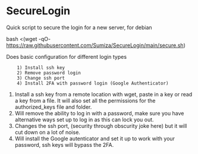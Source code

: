 # SecureLogin

Quick script to secure the login for a new server, for debian

bash <(wget -qO- https://raw.githubusercontent.com/Sumiza/SecureLogin/main/secure.sh)

Does basic configuration for different login types

        1) Install ssh key
        2) Remove password login
        3) Change ssh port
        4) Install 2FA with password login (Google Authenticator)


1.  Install a ssh key from a remote location with wget, paste in a key or read a key from a file.
    It will also set all the permissions for the authorized_keys file and folder. 
2.  Will remove the ability to log in with a password, make sure you have alternative ways set up to log in as this can lock you out.
3.  Changes the ssh port, (security through obscurity joke here) but it will cut down on a lot of noise.
4.  Will install the Google autenticator and set it up to work with your password, ssh keys will bypass the 2FA.
